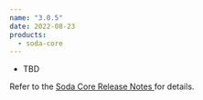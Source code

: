 ```yaml
---
name: "3.0.5"
date: 2022-08-23
products:
  - soda-core
---
```


* TBD


Refer to the <a href="https://github.com/sodadata/soda-core/releases" target="_blank">Soda Core Release Notes </a> for details.
